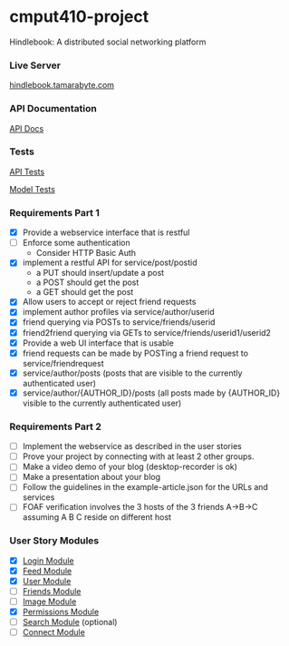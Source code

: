 # cmput410-project
Hindlebook: A distributed social networking platform

### Live Server
[hindlebook.tamarabyte.com](http://hindlebook.tamarabyte.com)  

### API Documentation
[API Docs](https://github.com/Tamarabyte/cmput410-project/wiki/API-Documentation)  


### Tests

[API Tests](https://github.com/Tamarabyte/cmput410-project/blob/master/DistributedSocialNetworking/api/tests.py)

[Model Tests](https://github.com/Tamarabyte/cmput410-project/blob/master/DistributedSocialNetworking/Hindlebook/tests/test_models.py)

### Requirements Part 1  
- [X] Provide a webservice interface that is restful  
- [ ] Enforce some authentication  
  - Consider HTTP Basic Auth
- [X] implement a restful API for service/post/postid  
  - a PUT should insert/update a post
  - a POST should get the post
  - a GET should get the post
- [X] Allow users to accept or reject friend requests  
- [X] implement author profiles via service/author/userid  
- [X] friend querying via POSTs to service/friends/userid  
- [X] friend2friend querying via GETs to service/friends/userid1/userid2  
- [X] Provide a web UI interface that is usable  
- [X] friend requests can be made by POSTing a friend request to service/friendrequest  
- [X] service/author/posts (posts that are visible to the currently authenticated user)   
- [X] service/author/{AUTHOR_ID}/posts (all posts made by {AUTHOR_ID} visible to the currently authenticated user)

### Requirements Part 2
- [ ] Implement the webservice as described in the user stories  
- [ ] Prove your project by connecting with at least 2 other groups.  
- [ ] Make a video demo of your blog (desktop-recorder is ok)  
- [ ] Make a presentation about your blog  
- [ ] Follow the guidelines in the example-article.json for the URLs and services  
- [ ] FOAF verification involves the 3 hosts of the 3 friends A->B->C assuming A B C reside on different host  

### User Story Modules  
- [X] [Login Module](https://github.com/Tamarabyte/cmput410-project/wiki/Project-Roadmap#login)   
- [X] [Feed Module](https://github.com/Tamarabyte/cmput410-project/wiki/Project-Roadmap#feed)  
- [X] [User Module](https://github.com/Tamarabyte/cmput410-project/wiki/Project-Roadmap#user)  
- [ ] [Friends Module](https://github.com/Tamarabyte/cmput410-project/wiki/Project-Roadmap#friends)  
- [ ] [Image Module](https://github.com/Tamarabyte/cmput410-project/wiki/Project-Roadmap#image)  
- [X] [Permissions Module](https://github.com/Tamarabyte/cmput410-project/wiki/Project-Roadmap#perms)  
- [ ] [Search Module](https://github.com/Tamarabyte/cmput410-project/wiki/Project-Roadmap#search)  (optional)
- [ ] [Connect Module](https://github.com/Tamarabyte/cmput410-project/wiki/Project-Roadmap#connect)  
